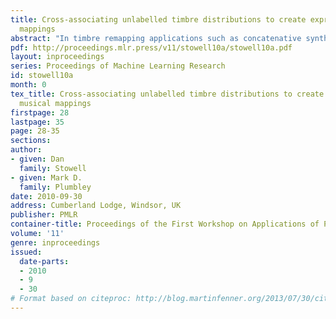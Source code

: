 ```yaml
---
title: Cross-associating unlabelled timbre distributions to create expressive musical
  mappings
abstract: "In timbre remapping applications such as concatenative synthesis, an audio signal is used as a template, and a mapping process derives control data for some audio synthesis algorithm such that it produces a new audio signal approximating the perceived trajectory of the original sound. Timbre is a multidimensional attribute with interactions between dimensions, and the control and synthesised signals typically represent sounds with different timbral ranges, so it is non-trivial to design a search process which makes best use of the timbral variety available in the synthesiser. We first discuss our preliminary work applying standard machine-learning techniques for this purpose (PCA, self-organising maps), and the reasons they were not satisfactory. We then describe a novel regression-tree technique which learns associations between unlabelled multidimensional timbre distributions."
pdf: http://proceedings.mlr.press/v11/stowell10a/stowell10a.pdf
layout: inproceedings
series: Proceedings of Machine Learning Research
id: stowell10a
month: 0
tex_title: Cross-associating unlabelled timbre distributions to create expressive
  musical mappings
firstpage: 28
lastpage: 35
page: 28-35
sections: 
author:
- given: Dan
  family: Stowell
- given: Mark D.
  family: Plumbley
date: 2010-09-30
address: Cumberland Lodge, Windsor, UK
publisher: PMLR
container-title: Proceedings of the First Workshop on Applications of Pattern Analysis
volume: '11'
genre: inproceedings
issued:
  date-parts:
  - 2010
  - 9
  - 30
# Format based on citeproc: http://blog.martinfenner.org/2013/07/30/citeproc-yaml-for-bibliographies/
---
```

